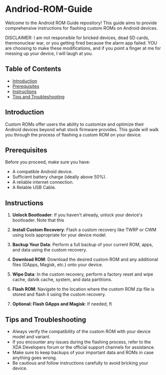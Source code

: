 # Andriod-ROM-Guide
Welcome to the Android ROM Guide repository! This guide aims to provide comprehensive instructions for flashing custom ROMs on Android devices.

DISCLAIMER: I am not responsible for bricked devices, dead SD cards, thermonuclear war, or you getting fired because the alarm app failed. YOU are choosing to make these modifications, and if you point a finger at me for messing up your device, I will laugh at you.

## Table of Contents

- [Introduction](#introduction)
- [Prerequisites](#prerequisites)
- [Instructions](#instructions)
- [Tips and Troubleshooting](#tips-and-troubleshooting)

## Introduction

Custom ROMs offer users the ability to customize and optimize their Android devices beyond what stock firmware provides. This guide will walk you through the process of flashing a custom ROM on your device.

## Prerequisites

Before you proceed, make sure you have:

- A compatible Android device.
- Sufficient battery charge (ideally above 50%).
- A reliable internet connection.
- A Relable USB Cable.

## Instructions

1. **Unlock Bootloader**:
If you haven't already, unlock your device's bootloader. Note that this 
   
3. **Install Custom Recovery**: Flash a custom recovery like TWRP or CWM using tools appropriate for your device model.

4. **Backup Your Data**: Perform a full backup of your current ROM, apps, and data using the custom recovery.

5. **Download ROM**: Download the desired custom ROM and any additional files (GApps, Magisk, etc.) onto your device.

6. **Wipe Data**: In the custom recovery, perform a factory reset and wipe cache, dalvik cache, system, and data partitions.

7. **Flash ROM**: Navigate to the location where the custom ROM zip file is stored and flash it using the custom recovery.

8. **Optional: Flash GApps and Magisk**: If needed, fl


## Tips and Troubleshooting

- Always verify the compatibility of the custom ROM with your device model and variant.
- If you encounter any issues during the flashing process, refer to the XDA Developers forum or the official support channels for assistance.
- Make sure to keep backups of your important data and ROMs in case anything goes wrong.
- Be cautious and follow instructions carefully to avoid bricking your device.
